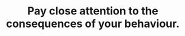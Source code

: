 ---
title: Pay close attention to the consequences of your behaviour.
tags: buddhism human
star: true
---